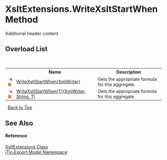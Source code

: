 # XsltExtensions.WriteXsltStartWhen Method 
Additional header content 


## Overload List
&nbsp;<table><tr><th></th><th>Name</th><th>Description</th></tr><tr><td>![Public method](media/pubmethod.gif "Public method")![Static member](media/static.gif "Static member")</td><td><a href="M_iTin_Export_Model_XsltExtensions_WriteXsltStartWhen">WriteXsltStartWhen(XmlWriter)</a></td><td>
Gets the appropriate formula for this aggregate.</td></tr><tr><td>![Public method](media/pubmethod.gif "Public method")![Static member](media/static.gif "Static member")</td><td><a href="M_iTin_Export_Model_XsltExtensions_WriteXsltStartWhen__1">WriteXsltStartWhen(T)(XmlWriter, String, T)</a></td><td>
Gets the appropriate formula for this aggregate.</td></tr></table>&nbsp;
<a href="#xsltextensions.writexsltstartwhen-method">Back to Top</a>

## See Also


#### Reference
<a href="T_iTin_Export_Model_XsltExtensions">XsltExtensions Class</a><br /><a href="N_iTin_Export_Model">iTin.Export.Model Namespace</a><br />